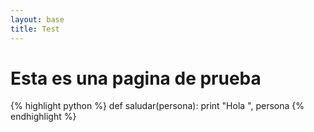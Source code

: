 ```yaml
---
layout: base
title: Test
---
```


<h1>Esta es una pagina de prueba</h1>

{% highlight python %}
def saludar(persona):
   print "Hola ", persona
{% endhighlight %}
